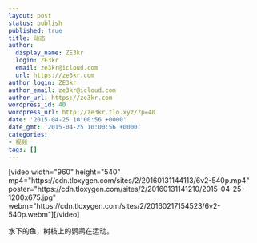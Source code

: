 ```yaml
---
layout: post
status: publish
published: true
title: 动态
author:
  display_name: ZE3kr
  login: ZE3kr
  email: ze3kr@icloud.com
  url: https://ze3kr.com
author_login: ZE3kr
author_email: ze3kr@icloud.com
author_url: https://ze3kr.com
wordpress_id: 40
wordpress_url: http://ze3kr.tlo.xyz/?p=40
date: '2015-04-25 10:00:56 +0000'
date_gmt: '2015-04-25 10:00:56 +0000'
categories:
- 视频
tags: []
---
```

<p>[video width="960" height="540" mp4="https://cdn.tloxygen.com/sites/2/20160131144113/6v2-540p.mp4" poster="https://cdn.tloxygen.com/sites/2/20160131141210/2015-04-25-1200x675.jpg" webm="https://cdn.tloxygen.com/sites/2/20160217154523/6v2-540p.webm"][/video]</p>
<p>水下的鱼，树枝上的鹦鹉在运动。</p>

